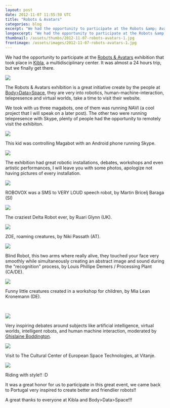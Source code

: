 ```yaml
---
layout: post
date: 2012-11-07 11:55:59 UTC
title: "Robots & Avatars"
categories: blog
excerpt: "We had the opportunity to participate at the Robots &amp; Avatars exhibition that took place in Kibla, a multidisciplinary center. It was almost a 24 hours trip, but we finally get there."
longexcerpt: "We had the opportunity to participate at the Robots &amp; Avatars exhibition that took place in Kibla, a multidisciplinary center. It was almost a 24 hours trip, but we finally get there.The Robots &amp; Avatars exhibition is a great initiative create by the people at Body&gt;Data&gt;Space, they are very into robotics, human-machine-interaction, telepresence and virtual worlds, take a time to visit their website."
thumbnail: /assets/thumbs/2012-11-07-robots-avatars-1.jpg
frontimage: /assets/images/2012-11-07-robots-avatars-1.jpg
---
```


We had the opportunity to participate at the <a href="http://www.robotsandavatars.net/2012/09/robots-and-avatars-is-going-to-kibla-slovenia/">Robots &amp; Avatars</a> exhibition that took place in <a href="http://www.kibla.org">Kibla</a>, a multidisciplinary center. It was almost a 24 hours trip, but we finally get there.

<a href="http://www.flickr.com/photos/guibot/8163618091/">![](/assets/images/2012-11-07-robots-avatars-1.jpg)</a>

The Robots &amp; Avatars exhibition is a great initiative create by the people at <a href="http://www.bodydataspace.net/">Body&gt;Data&gt;Space</a>, they are very into robotics, human-machine-interaction, telepresence and virtual worlds, take a time to visit their website.

We took with us three magabots, one of them was running NAVI (a cool project that I will speak on a later post). The other two were running telepresence with Skype, plenty of people had the opportunity to remotely visit the exhibiton.

<a href="http://www.flickr.com/photos/guibot/8163652544/">![](/assets/images/2012-11-07-robots-avatars-2.jpg)</a>

This kid was controlling Magabot with an Android phone running Skype.

<a href="http://www.flickr.com/photos/guibot/8163620889/">![](/assets/images/2012-11-07-robots-avatars-3.jpg)</a>

The exhibition had great robotic installations, debates, workshops and even artistic performances, I will leave you with some photos, apologize not having pictures of every installation.

<a href="http://www.flickr.com/photos/guibot/8163618613/">![](/assets/images/2012-11-07-robots-avatars-4.jpg)</a>

ROBOVOX was a SMS to VERY LOUD speech robot, by Martin Bricelj Baraga (SI)

<a href="http://www.flickr.com/photos/guibot/8163652910/">![](/assets/images/2012-11-07-robots-avatars-5.jpg)</a>

The craziest Delta Robot ever, by Ruari Glynn (UK).

<a href="http://www.flickr.com/photos/guibot/8163621215/">![](/assets/images/2012-11-07-robots-avatars-6.jpg)</a>

ZOE, roaming creatures, by Niki Passath (AT).

<a href="http://www.flickr.com/photos/guibot/8163655880/">![](/assets/images/2012-11-07-robots-avatars-7.jpg)</a>

Blind Robot, this two arms where really alive, they touched your face very smoothly while simultaneously creating an abstract image and sound during the "recognition" process, by Louis Phillipe Demers / Processing Plant (CA/DE).

<a href="http://www.flickr.com/photos/guibot/8163625081/">![](/assets/images/2012-11-07-robots-avatars-9.jpg)</a>

Funny little creatures created in a workshop for children, by Mia Lean Kronemann (DE).

&nbsp;

<a href="http://www.flickr.com/photos/guibot/8163618481/">![](/assets/images/2012-11-07-robots-avatars-10.jpg)</a>

Very inspiring debates around subjects like artificial intelligence, virtual worlds, intelligent robots, and human machine interaction, moderated by <a href="http://www.bodydataspace.net/who-we-are/core-team/ghislaine/">Ghislaine Boddington</a>.

<a href="http://www.flickr.com/photos/guibot/8163623303/">![](/assets/images/2012-11-07-robots-avatars-11.jpg)</a>

Visit to The Cultural Center of European Space Technologies, at Vitanje.

<a href="http://www.flickr.com/photos/guibot/8163624209/">![](/assets/images/2012-11-07-robots-avatars-12.jpg)</a>

Riding with style!! :D

It was a great honor for us to participate in this great event, we came back to Portugal very inspired to create better and friendlier robots!!

A great thanks to everyone at Kibla and Body&gt;Data&gt;Space!!!
